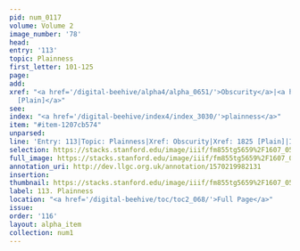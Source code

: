 ```yaml
---
pid: num_0117
volume: Volume 2
image_number: '78'
head: 
entry: '113'
topic: Plainness
first_letter: 101-125
page: 
add: 
xref: "<a href='/digital-beehive/alpha4/alpha_0651/'>Obscurity</a>|<a href='/digital-beehive/toc/toc2_349/'>1825
  [Plain]</a>"
see: 
index: "<a href='/digital-beehive/index4/index_3030/'>plainness</a>"
item: "#item-1207cb574"
unparsed: 
line: 'Entry: 113|Topic: Plainness|Xref: Obscurity|Xref: 1825 [Plain]|Index: plainness|#item-1207cb574'
selection: https://stacks.stanford.edu/image/iiif/fm855tg5659%2F1607_0545/791,1212,2995,555/full/0/default.jpg
full_image: https://stacks.stanford.edu/image/iiif/fm855tg5659%2F1607_0545/full/full/0/default.jpg
annotation_uri: http://dev.llgc.org.uk/annotation/1570219982131
insertion: 
thumbnail: https://stacks.stanford.edu/image/iiif/fm855tg5659%2F1607_0545/791,1212,600,180/250,/0/default.jpg
label: 113. Plainness
location: "<a href='/digital-beehive/toc/toc2_068/'>Full Page</a>"
issue: 
order: '116'
layout: alpha_item
collection: num1
---
```

